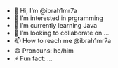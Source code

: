 - 👋 Hi, I’m @ibrah1mr7a
- 👀 I’m interested in prgramming
- 🌱 I’m currently learning Java
- 💞️ I’m looking to collaborate on ...
- 📫 How to reach me @ibrah1mr7a
- 😄 Pronouns: he/him
- ⚡ Fun fact: ...

<!---
ibrah1mr7a/ibrah1mr7a is a ✨ special ✨ repository because its `README.md` (this file) appears on your GitHub profile.
You can click the Preview link to take a look at your changes.
--->
